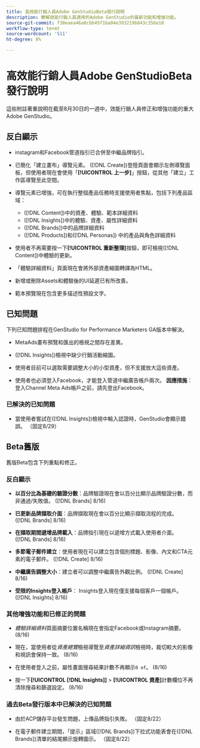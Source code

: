 ```yaml
---
title: 高效能行銷人員Adobe GenStudioBeta發行說明
description: 瞭解效能行銷人員適用的Adobe GenStudio的最新功能和增強功能。
source-git-commit: f30eaea46a0cbb45f1ba04e393219b843c356e10
workflow-type: tm+mt
source-wordcount: '511'
ht-degree: 0%

---
```



# 高效能行銷人員Adobe GenStudioBeta發行說明

這些附註著重說明在截至8月30日的一週中，效能行銷人員修正和增強功能的重大Adobe GenStudio。

## 反白顯示

* instagram和Facebook管道指引已合併至中繼品牌指引。

* 已簡化「建立畫布」導覽元素。 ([!DNL Create])登陸頁面會顯示左側導覽面板，但使用者現在會使用「**[!UICONTROL 上一步]**」按鈕，從其他「建立」工作區導覽至此空間。 <!-- GS-1189 -->

* 導覽元素已增強，可在執行整個產品任務時支援使用者焦點，包括下列產品區域：

   * ([!DNL Content])中的資產、體驗、範本詳細資料
   * ([!DNL Insights])中的體驗、資產、屬性詳細資料
   * ([!DNL Brands])中的品牌詳細資料
   * ([!DNL Products])和([!DNL Personas]) <!-- GS-1189 -->中的產品與角色詳細資料

* 使用者不再需要按一下&#x200B;**[!UICONTROL 重新整理]**&#x200B;按鈕，即可檢視([!DNL Content])中體驗的更新。<!-- GS-4218 -->

* 「體驗詳細資料」頁面現在會將外部資產縮圖轉譯為HTML。<!-- GS-3092 -->

* 新增或刪除Assets和體驗後的UI延遲已有所改善。<!-- GS-3389 -->

* 範本預覽現在包含更多描述性預設文字。<!-- GS-4028 -->

## 已知問題

下列已知問題排程在GenStudio for Performance Marketers GA版本中解決。

* MetaAds畫布預覽和匯出的檢視之間存在差異。<!-- GS-4492 4401 -->

* ([!DNL Insights])檢視中缺少行銷活動縮圖。<!-- GS-4648 -->

* 使用者目前可以選取需要調整大小的小型資產，但不支援放大這些資產。<!-- GS-3131 -->

* 使用者也必須登入Facebook，才能登入管道中繼廣告帳戶兩次。 **因應措施**：登入Channel Meta Ads帳戶之前，請先登出Facebook。

### 已解決的已知問題

* 當使用者嘗試在([!DNL Insights])檢視中輸入認證時，GenStudio會顯示錯誤。 （固定8/29） <!-- GS-4689 -->

## Beta舊版

舊版Beta包含下列重點和修正。

### 反白顯示

* **以百分比為基礎的驗證分數**：品牌驗證現在會以百分比顯示品牌驗證分數，而非通過/失敗值。 ([!DNL Brands] 8/16)

* **已更新品牌擷取介面**：品牌擷取現在會以百分比顯示擷取流程的完成。 ([!DNL Brands] 8/16)

* **在擷取期間遞增品牌載入**：品牌指引現在以遞增方式載入使用者介面。 ([!DNL Brands] 8/16)

* **多節電子郵件建立**：使用者現在可以建立包含個別標題、影像、內文和CTA元素的電子郵件。 ([!DNL Create] 8/16)

* **中繼廣告調整大小**：建立者可以調整中繼廣告外觀比例。 ([!DNL Create] 8/16)

* **受限的Insights登入帳戶**： Insights登入現在僅支援每個客戶一個帳戶。 ([!DNL Insights] 8/16)

### 其他增強功能和已修正的問題

* _體驗詳細資料_&#x200B;頁面摘要位置名稱現在會指定Facebook或Instagram摘要。 (8/16)

* 現在，當使用者從&#x200B;_資產總覽_&#x200B;檢視導覽至&#x200B;_資產詳細資訊_&#x200B;檢視時，裁切較大的影像和視訊會保持一致。 (8/16)

* 在使用者登入之前，屬性畫面搜尋結果計數不再顯示`0 of`。  (8/16) <!-- GS- 3665 -->

* 按一下&#x200B;**[!UICONTROL [!DNL Insights]]** > **[!UICONTROL 資產]**&#x200B;計數欄位不再清除搜尋和篩選設定。 (8/16) <!-- GS-3476 -->

### 過去Beta發行版本中已解決的已知問題

* 由於ACP儲存平台發生問題，上傳品牌指引失敗。 （固定8/22） <!-- GS-4369 -->

* 在電子郵件建立期間，「提示」區域([!DNL Brands])下拉式功能表會在([!DNL Brands])清單的結尾顯示旋轉圖示。 （固定8/22） <!-- GS-4077 -->

